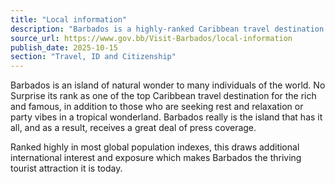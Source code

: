 ```yaml
---
title: "Local information"
description: "Barbados is a highly-ranked Caribbean travel destination known for its natural beauty, attracting visitors seeking relaxation or vibrant experiences, leading to significant international interest and media coverage."
source_url: https://www.gov.bb/Visit-Barbados/local-information
publish_date: 2025-10-15
section: "Travel, ID and Citizenship"
---
```


Barbados is an island of natural wonder to many individuals of the world. No Surprise its rank as one of the top Caribbean travel destination for the rich and famous, in addition to those who are seeking rest and relaxation or party vibes in a tropical wonderland. Barbados really is the island that has it all, and as a result, receives a great deal of press coverage.

Ranked highly in most global population indexes, this draws additional international interest and exposure which makes Barbados the thriving tourist attraction it is today.
```